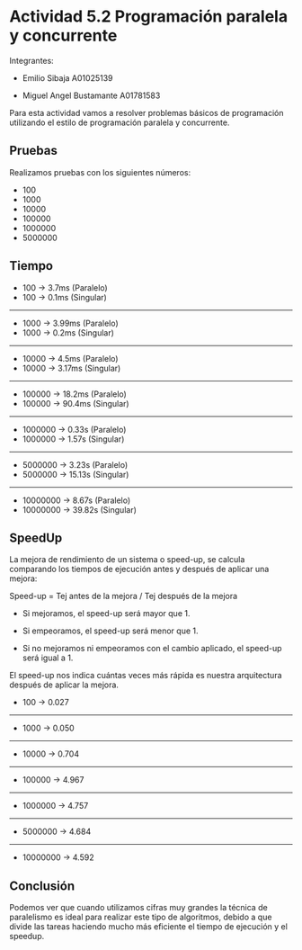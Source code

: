 # Actividad 5.2 Programación paralela y concurrente 

Integrantes: 


- Emilio Sibaja A01025139
    
- Miguel Angel Bustamante A01781583


Para esta actividad vamos a resolver problemas básicos de programación utilizando el estilo de programación paralela y concurrente.

## Pruebas

Realizamos pruebas con los siguientes números:

+ 100 
+ 1000
+ 10000
+ 100000
+ 1000000
+ 5000000



## Tiempo

+ 100 -> 3.7ms (Paralelo)
+ 100 -> 0.1ms (Singular)
---
+ 1000 -> 3.99ms (Paralelo)
+ 1000 -> 0.2ms (Singular)
---
+ 10000 -> 4.5ms (Paralelo)
+ 10000 -> 3.17ms (Singular)
---
+ 100000 -> 18.2ms (Paralelo)
+ 100000 -> 90.4ms (Singular)
---
+ 1000000 -> 0.33s (Paralelo)
+ 1000000 -> 1.57s (Singular)
---
+ 5000000 -> 3.23s (Paralelo)
+ 5000000 -> 15.13s (Singular)
---
+ 10000000 -> 8.67s (Paralelo)
+ 10000000 -> 39.82s (Singular)



## SpeedUp

La mejora de rendimiento de un sistema o speed-up, se calcula comparando los tiempos de
ejecución antes y después de aplicar una mejora:


Speed-up = Tej antes de la mejora / Tej después de la mejora

- Si mejoramos, el speed-up será mayor que 1.

- Si empeoramos, el speed-up será menor que 1.

- Si no mejoramos ni empeoramos con el cambio aplicado, el speed-up será igual a 1.

El speed-up nos indica cuántas veces más rápida es nuestra arquitectura después de aplicar la
mejora.

+ 100 -> 0.027
---
+ 1000 -> 0.050
---
+ 10000 -> 0.704
---
+ 100000 -> 4.967
---
+ 1000000 -> 4.757
---
+ 5000000 -> 4.684
---
+ 10000000 -> 4.592

## Conclusión

Podemos ver que cuando utilizamos cifras muy grandes la técnica de paralelismo es ideal para realizar este tipo de algoritmos, debido a que divide las tareas haciendo mucho más eficiente el tiempo de ejecución y el speedup.